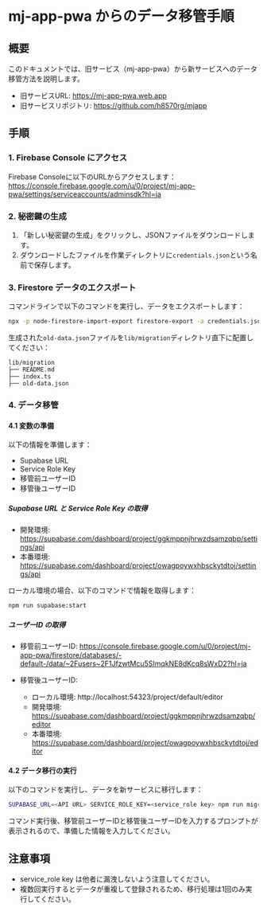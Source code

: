# mj-app-pwa からのデータ移管手順

## 概要

このドキュメントでは、旧サービス（mj-app-pwa）から新サービスへのデータ移管方法を説明します。

- 旧サービスURL: https://mj-app-pwa.web.app
- 旧サービスリポジトリ: https://github.com/h8570rg/mjapp

## 手順

### 1. Firebase Console にアクセス

Firebase Consoleに以下のURLからアクセスします：
https://console.firebase.google.com/u/0/project/mj-app-pwa/settings/serviceaccounts/adminsdk?hl=ja

### 2. 秘密鍵の生成

1. 「新しい秘密鍵の生成」をクリックし、JSONファイルをダウンロードします。
2. ダウンロードしたファイルを作業ディレクトリに`credentials.json`という名前で保存します。

### 3. Firestore データのエクスポート

コマンドラインで以下のコマンドを実行し、データをエクスポートします：

```bash
npx -p node-firestore-import-export firestore-export -a credentials.json -b old-data.json
```

生成された`old-data.json`ファイルを`lib/migration`ディレクトリ直下に配置してください：

```
lib/migration
├── README.md
├── index.ts
├── old-data.json
```

### 4. データ移管

#### 4.1 変数の準備

以下の情報を準備します：
- Supabase URL
- Service Role Key
- 移管前ユーザーID
- 移管後ユーザーID

##### Supabase URL と Service Role Key の取得

- 開発環境: https://supabase.com/dashboard/project/ggkmppnjhrwzdsamzqbp/settings/api
- 本番環境: https://supabase.com/dashboard/project/owagpoywxhbsckytdtoj/settings/api

ローカル環境の場合、以下のコマンドで情報を取得します：

```bash
npm run supabase:start
```

##### ユーザーID の取得

- 移管前ユーザーID: 
  https://console.firebase.google.com/u/0/project/mj-app-pwa/firestore/databases/-default-/data/~2Fusers~2F1JfzwtMcu5SImqkNE8dKcq8sWxD2?hl=ja

- 移管後ユーザーID:
  - ローカル環境: http://localhost:54323/project/default/editor
  - 開発環境: https://supabase.com/dashboard/project/ggkmppnjhrwzdsamzqbp/editor
  - 本番環境: https://supabase.com/dashboard/project/owagpoywxhbsckytdtoj/editor

#### 4.2 データ移行の実行

以下のコマンドを実行し、データを新サービスに移行します：

```bash
SUPABASE_URL=<API URL> SERVICE_ROLE_KEY=<service_role key> npm run migration
```

コマンド実行後、移管前ユーザーIDと移管後ユーザーIDを入力するプロンプトが表示されるので、準備した情報を入力してください。


## 注意事項

- service_role key は他者に漏洩しないよう注意してください。
- 複数回実行するとデータが重複して登録されるため、移行処理は1回のみ実行してください。
